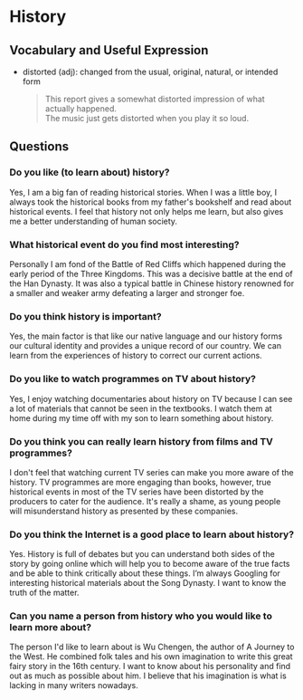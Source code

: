 # History
## Vocabulary and Useful Expression
* distorted (adj): changed from the usual, original, natural, or intended form
  > This report gives a somewhat distorted impression of what actually happened.  
  > The music just gets distorted when you play it so loud.
## Questions
### Do you like (to learn about) history?
Yes, I am a big fan of reading historical stories. When I was a little boy, I always took the historical books from my father's bookshelf and read about historical events. I feel that history not only helps me learn, but also gives me a better understanding of human society.
### What historical event do you find most interesting? 
Personally I am fond of the Battle of Red Cliffs which happened during the early period of the Three Kingdoms. This was a decisive battle at the end of the Han Dynasty. It was also a typical battle in Chinese history renowned for a smaller and weaker army defeating a larger and stronger foe.
### Do you think history is important? 
Yes, the main factor is that like our native language and our history forms our cultural identity and provides a unique record of our country. We can learn from the experiences of history to correct our current actions.
### Do you like to watch programmes on TV about history? 
Yes, I enjoy watching documentaries about history on TV because I can see a lot of materials that cannot be seen in the textbooks. I watch them at home during my time off with my son to learn something about history.
### Do you think you can really learn history from films and TV programmes? 
I don't feel that watching current TV series can make you more aware of the history. TV programmes are more engaging than books, however, true historical events in most of the TV series have been distorted by the producers to cater for the audience. It's really a shame, as young people will misunderstand history as presented by these companies.
### Do you think the Internet is a good place to learn about history? 
Yes. History is full of debates but you can understand both sides of the story by going online which will help you to become aware of the true facts and be able to think critically about these things. I’m always Googling for interesting historical materials about the Song Dynasty. I want to know the truth of the matter.
### Can you name a person from history who you would like to learn more about? 
The person I'd like to learn about is Wu Chengen, the author of A Journey to the West. He combined folk tales and his own imagination to write this great fairy story in the 16th century. I want to know about his personality and find out as much as possible about him. I believe that his imagination is what is lacking in many writers nowadays.
